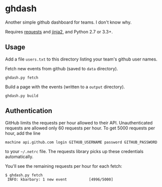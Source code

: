 ghdash
======

Another simple github dashboard for teams. I don't know why.

Requires [requests](http://docs.python-requests.org/) and
[jinja2](jinja.pocoo.org/), and Python 2.7 or 3.3+.

## Usage

Add a file `users.txt` to this directory listing your team's github user names.

Fetch new events from github (saved to `data` directory).

```
ghdash.py fetch
```

Build a page with the events (written to a `output` directory).

```
ghdash.py build
```

## Authentication

GitHub limits the requests per hour allowed to their
API. Unauthenticated requests are allowed only 60 requests per
hour. To get 5000 requests per hour, add the line

```
machine api.github.com login GITHUB_USERNAME password GITHUB_PASSWORD
```

to your `~/.netrc` file. The requests library picks up these credentials
automatically.

You'll see the remaining requests per hour for each fetch:

```
$ ghdash.py fetch
 INFO: kbarbary: 1 new event          [4996/5000] 
```

